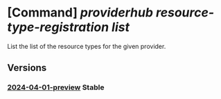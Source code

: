 # [Command] _providerhub resource-type-registration list_

List the list of the resource types for the given provider.

## Versions

### [2024-04-01-preview](/Resources/mgmt-plane/L3N1YnNjcmlwdGlvbnMve30vcHJvdmlkZXJzL21pY3Jvc29mdC5wcm92aWRlcmh1Yi9wcm92aWRlcnJlZ2lzdHJhdGlvbnMve30vcmVzb3VyY2V0eXBlcmVnaXN0cmF0aW9ucw==/2024-04-01-preview.xml) **Stable**

<!-- mgmt-plane /subscriptions/{}/providers/microsoft.providerhub/providerregistrations/{}/resourcetyperegistrations 2024-04-01-preview -->
